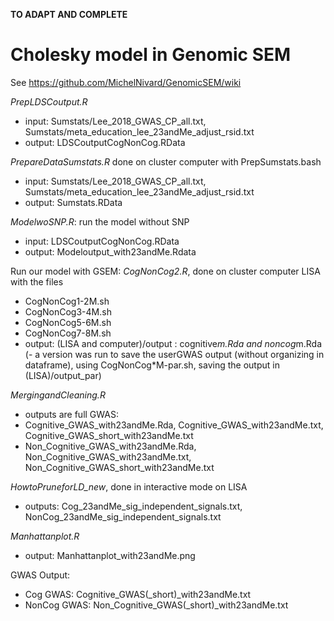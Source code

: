 **TO ADAPT AND COMPLETE**  

# Cholesky model in Genomic SEM 
See https://github.com/MichelNivard/GenomicSEM/wiki 

*PrepLDSCoutput.R*
- input: Sumstats/Lee_2018_GWAS_CP_all.txt, Sumstats/meta_education_lee_23andMe_adjust_rsid.txt
- output: LDSCoutputCogNonCog.RData

*PrepareDataSumstats.R* done on cluster computer with PrepSumstats.bash
- input: Sumstats/Lee_2018_GWAS_CP_all.txt, Sumstats/meta_education_lee_23andMe_adjust_rsid.txt
- output: Sumstats.RData

*ModelwoSNP.R*: run the model without SNP 
- input: LDSCoutputCogNonCog.RData
- output: Modeloutput_with23andMe.Rdata

Run our model with GSEM: *CogNonCog2.R*, done on cluster computer LISA with the files
- CogNonCog1-2M.sh
- CogNonCog3-4M.sh
- CogNonCog5-6M.sh 
- CogNonCog7-8M.sh
- output: (LISA and computer)/output : cognitive*m.Rda and noncog*m.Rda 
(- a version was run to save the userGWAS output (without organizing in dataframe), using CogNonCog*M-par.sh, saving the output in (LISA)/output_par) 

*MergingandCleaning.R* 
- outputs are full GWAS: 
- Cognitive_GWAS_with23andMe.Rda, Cognitive_GWAS_with23andMe.txt, Cognitive_GWAS_short_with23andMe.txt
- Non_Cognitive_GWAS_with23andMe.Rda, Non_Cognitive_GWAS_with23andMe.txt, Non_Cognitive_GWAS_short_with23andMe.txt

*HowtoPruneforLD_new*, done in interactive mode on LISA
- outputs: Cog_23andMe_sig_independent_signals.txt, NonCog_23andMe_sig_independent_signals.txt		

*Manhattanplot.R*
- output: Manhattanplot_with23andMe.png

GWAS Output: 
- Cog GWAS: Cognitive_GWAS(_short)_with23andMe.txt
- NonCog GWAS:  Non_Cognitive_GWAS(_short)_with23andMe.txt

